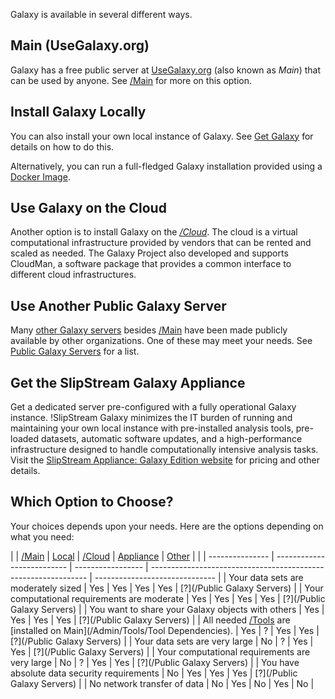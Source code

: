 Galaxy is available in several different ways.

## Main (UseGalaxy.org)

Galaxy has a free public server at [UseGalaxy.org](http://usegalaxy.org/) (also known as *Main*) that can be used by anyone.  See [/Main](/Main) for more on this option.

## Install Galaxy Locally

You can also install your own local instance of Galaxy.  See [Get Galaxy](/Admin/GetGalaxy) for details on how to do this.

Alternatively, you can run a full-fledged Galaxy installation provided using a [Docker Image](https://github.com/bgruening/docker-galaxy-stable).

## Use Galaxy on the Cloud

Another option is to install Galaxy on the *[/Cloud](/Cloud)*.  The cloud is a virtual computational infrastructure provided by vendors that can be rented and scaled as needed. The Galaxy Project also developed and supports CloudMan, a software package that provides a common interface to different cloud infrastructures.

## Use Another Public Galaxy Server

Many [other Galaxy servers](/PublicGalaxyServers) besides [/Main](/Main) have been made publicly available by other organizations.  One of these may meet your needs.  See [Public Galaxy Servers](/PublicGalaxyServers) for a list.

## Get the SlipStream Galaxy Appliance

Get a dedicated server pre-configured with a fully operational Galaxy instance.  !SlipStream Galaxy minimizes the IT burden of running and maintaining your own local instance with pre-installed analysis tools, pre-loaded datasets, automatic software updates, and a high-performance infrastructure designed to handle computationally intensive analysis tasks.  Visit the [SlipStream Appliance: Galaxy Edition website](http://www.bioteam.net/slipstream/galaxy-edition) for pricing and other details.

## Which Option to Choose?

Your choices depends upon your needs.  Here are the options depending on what you need:

| |  [/Main](/Main)  |  [Local](/Admin/GetGalaxy)  |  [/Cloud](/Cloud)  |  [Appliance](http://www.bioteam.net/slipstream/galaxy-edition)  |  [Other](/PublicGalaxyServers)  | 
|  | --------------- | -------------------------- | ----------------- | -------------------------------------------------------------- | ------------------------------ | 
| Your data sets are moderately sized |  Yes  |  Yes  |  Yes  |  Yes  |  [?](/Public Galaxy Servers)  | 
| Your computational requirements are moderate |  Yes  |  Yes  |  Yes  |  Yes  |  [?](/Public Galaxy Servers)  | 
| You want to share your Galaxy objects with others |  Yes  |  Yes  |  Yes  |  Yes  |  [?](/Public Galaxy Servers)  | 
| All needed [/Tools](/Tools) are [installed on Main](/Admin/Tools/Tool Dependencies). |  Yes  |  ?  |  Yes  |  Yes |  [?](/Public Galaxy Servers)  | 
| Your data sets are very large |  No  |  ?  |  Yes  |  Yes  |  [?](/Public Galaxy Servers)  | 
| Your computational requirements are very large |  No  |  ?  |  Yes  |  Yes  |  [?](/Public Galaxy Servers)  | 
| You have absolute data security requirements |  No  |  Yes  |  Yes  |  Yes  |  [?](/Public Galaxy Servers)  | 
| No network transfer of data |  No  |  Yes  |  No  |  Yes  |  No  | 
